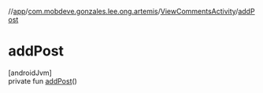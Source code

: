 //[app](../../../index.md)/[com.mobdeve.gonzales.lee.ong.artemis](../index.md)/[ViewCommentsActivity](index.md)/[addPost](add-post.md)

# addPost

[androidJvm]\
private fun [addPost](add-post.md)()

